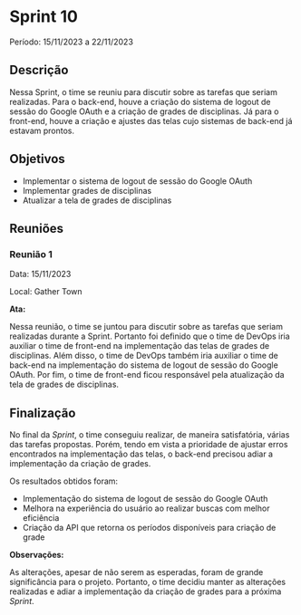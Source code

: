 # Sprint 10

Período: 15/11/2023 a 22/11/2023

## Descrição

Nessa Sprint, o time se reuniu para discutir sobre as tarefas que seriam realizadas. 
Para o back-end, houve a criação do sistema de logout de sessão do Google OAuth e a criação de grades de disciplinas.
Já para o front-end, houve a criação e ajustes das telas cujo sistemas de back-end já estavam prontos.

## Objetivos

- Implementar o sistema de logout de sessão do Google OAuth
- Implementar grades de disciplinas
- Atualizar a tela de grades de disciplinas

## Reuniões

### Reunião 1

Data: 15/11/2023

Local: Gather Town

**Ata:**

Nessa reunião, o time se juntou para discutir sobre as tarefas que seriam realizadas durante a Sprint. Portanto foi definido que o time de DevOps iria auxiliar o time de front-end na implementação das telas de grades de disciplinas. Além disso, o time de DevOps também iria auxiliar o time de back-end na implementação do sistema de logout de sessão do Google OAuth. Por fim, o time de front-end ficou responsável pela atualização da tela de grades de disciplinas.

## Finalização

No final da _Sprint_, o time conseguiu realizar, de maneira satisfatória, várias das tarefas propostas. Porém, tendo em vista a prioridade de ajustar erros encontrados na implementação das telas, o back-end precisou adiar a implementação da criação de grades.

Os resultados obtidos foram:

- Implementação do sistema de logout de sessão do Google OAuth
- Melhora na experiência do usuário ao realizar buscas com melhor eficiência
- Criação da API que retorna os períodos disponíveis para criação de grade

**Observações:**

As alterações, apesar de não serem as esperadas, foram de grande significância para o projeto. Portanto, o time decidiu manter as alterações realizadas e adiar a implementação da criação de grades para a próxima _Sprint_.

